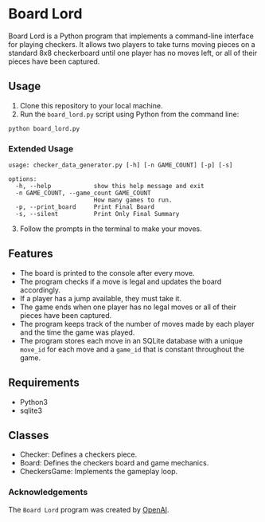 # Board Lord

Board Lord is a Python program that implements a command-line interface for playing checkers. It allows two players to take turns moving pieces on a standard 8x8 checkerboard until one player has no moves left, or all of their pieces have been captured. 

## Usage

1. Clone this repository to your local machine.
2. Run the `board_lord.py` script using Python from the command line:

```shell
python board_lord.py
```

### Extended Usage

```Shell
usage: checker_data_generator.py [-h] [-n GAME_COUNT] [-p] [-s]

options:
  -h, --help            show this help message and exit
  -n GAME_COUNT, --game_count GAME_COUNT
                        How many games to run.
  -p, --print_board     Print Final Board
  -s, --silent          Print Only Final Summary
```

3. Follow the prompts in the terminal to make your moves.

## Features

- The board is printed to the console after every move.
- The program checks if a move is legal and updates the board accordingly.
- If a player has a jump available, they must take it.
- The game ends when one player has no legal moves or all of their pieces have been captured.
- The program keeps track of the number of moves made by each player and the time the game was played.
- The program stores each move in an SQLite database with a unique `move_id` for each move and a `game_id` that is constant throughout the game.

## Requirements

- Python3
- sqlite3

## Classes

- Checker: Defines a checkers piece.
- Board: Defines the checkers board and game mechanics.
- CheckersGame: Implements the gameplay loop.

### Acknowledgements

The `Board Lord` program was created by [OpenAI](https://openai.com/).
